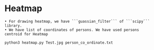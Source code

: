 # Heatmap
    • For drawing heatmap, we have ```guassian_filter``` of ```scipy``` library.
    • We have list of coordinates of persons. We have used persons centroid for Heatmap

 ```python3 heatmap.py Test.jpg person_co_ordinate.txt```
